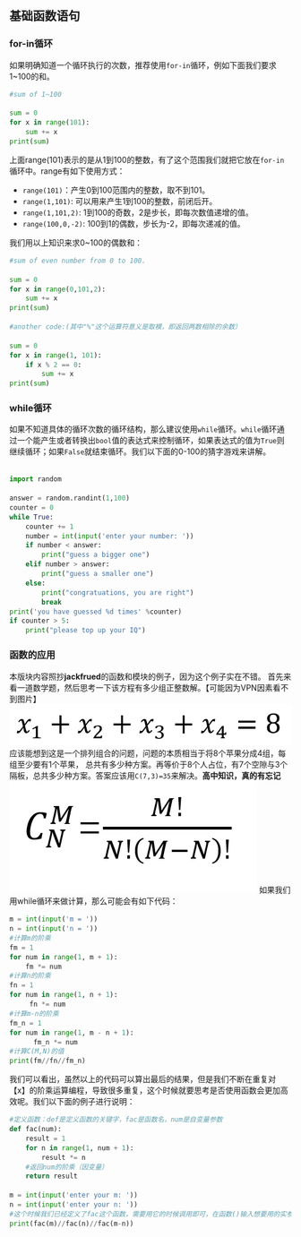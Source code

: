 ## **基础函数语句**

### for-in循环
如果明确知道一个循环执行的次数，推荐使用`for-in`循环，例如下面我们要求1~100的和。

```python
#sum of 1~100

sum = 0
for x in range(101):
    sum += x
print(sum)
```

上面range(101)表示的是从1到100的整数，有了这个范围我们就把它放在`for-in`循环中。range有如下使用方式：

- `range(101)`：产生0到100范围内的整数，取不到101。
- `range(1,101)`: 可以用来产生1到100的整数，前闭后开。
- `range(1,101,2)`: 1到100的奇数，2是步长，即每次数值递增的值。
- `range(100,0,-2)`: 100到1的偶数，步长为-2，即每次递减的值。

我们用以上知识来求0~100的偶数和：

```python
#sum of even number from 0 to 100.

sum = 0
for x in range(0,101,2):
    sum += x
print(sum)

#another code:(其中"%"这个运算符意义是取模，即返回两数相除的余数）

sum = 0
for x in range(1, 101):
    if x % 2 == 0:
        sum += x
print(sum)

```

### while循环

如果不知道具体的循环次数的循环结构，那么建议使用`while`循环。`while`循环通过一个能产生或者转换出`bool`值的表达式来控制循环，如果表达式的值为`True`则继续循环；如果`False`就结束循环。我们以下面的0-100的猜字游戏来讲解。

```python

import random

answer = random.randint(1,100)
counter = 0
while True:
    counter += 1
    number = int(input('enter your number: '))
    if number < answer:
        print("guess a bigger one")
    elif number > answer:
        print("guess a smaller one")
    else:
        print("congratuations, you are right")
        break
print('you have guessed %d times' %counter)
if counter > 5:
    print("please top up your IQ")
```

### 函数的应用
本版块内容照抄**jackfrued**的函数和模块的例子，因为这个例子实在不错。
首先来看一道数学题，然后思考一下该方程有多少组正整数解。【可能因为VPN因素看不到图片】
![](REF/equation_1.png)
应该能想到这是一个排列组合的问题，问题的本质相当于将8个苹果分成4组，每组至少要有1个苹果， 总共有多少种方案。再等价于8个人占位，有7个空隙与3个隔板，总共多少种方案。答案应该用`C(7,3)=35`来解决。**高中知识，真的有忘记**
![](REF/factorial_equation_1.png)
如果我们用while循环来做计算，那么可能会有如下代码：

```python
m = int(input('m = '))
n = int(input('n = '))
#计算m的阶乘
fm = 1
for num in range(1, m + 1):
    fm *= num
#计算n的阶乘
fn = 1
for num in range(1, n + 1):
     fn *= num
#计算m-n的阶乘
fm_n = 1
for num in range(1, m - n + 1):
      fm_n *= num
#计算C(M,N)的值
print(fm//fn//fm_n)
```
我们可以看出，虽然以上的代码可以算出最后的结果，但是我们不断在重复对【x】的阶乘运算编程，导致很多重复，这个时候就要思考是否使用函数会更加高效呢。我们以下面的例子进行说明：

```python
#定义函数：def是定义函数的关键字，fac是函数名，num是自变量参数
def fac(num):
    result = 1 
    for n in range(1, num + 1):
        result *= n 
    #返回num的阶乘（因变量）
    return result
    
m = int(input('enter your m: '))
n = int(input('enter your n: '))
#这个时候我们已经定义了fac这个函数，需要用它的时候调用即可，在函数()输入想要用的实参即可。
print(fac(m)//fac(n)//fac(m-n))


